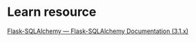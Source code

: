 # Learn resource

[Flask-SQLAlchemy — Flask-SQLAlchemy Documentation (3.1.x)](https://flask-sqlalchemy.palletsprojects.com/en/latest/)